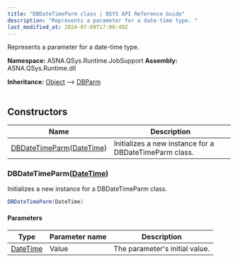 ```yaml
---
title: "DBDateTimeParm class | QSYS API Reference Guide"
description: "Represents a parameter for a date-time type. "
last_modified_at: 2024-07-09T17:00:49Z
---
```


Represents a parameter for a date-time type.

**Namespace:** ASNA.QSys.Runtime.JobSupport
**Assembly:** ASNA.QSys.Runtime.dll

**Inheritance:** [Object](https://docs.microsoft.com/en-us/dotnet/api/system.object) --> [DBParm](/reference/runtime/qsys-runtime-job-support/db-parm.html)
<br>
<br>

## Constructors

| Name | Description |
| --- | --- |
| [DBDateTimeParm](#dbdatetimeparmdatetime)([DateTime](https://docs.microsoft.com/en-us/dotnet/api/system.datetime)) | Initializes a new instance for a DBDateTimeParm class.

### DBDateTimeParm([DateTime](https://docs.microsoft.com/en-us/dotnet/api/system.datetime))

Initializes a new instance for a DBDateTimeParm class.

```cs
DBDateTimeParm(DateTime)
```

#### Parameters

| Type | Parameter name | Description
| --- | --- | ---
| [DateTime](https://docs.microsoft.com/en-us/dotnet/api/system.datetime) | Value | The parameter's initial value.

